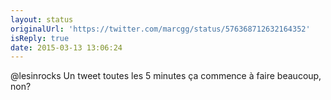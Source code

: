 ```yaml
---
layout: status
originalUrl: 'https://twitter.com/marcgg/status/576368712632164352'
isReply: true
date: 2015-03-13 13:06:24
---
```


@lesinrocks Un tweet toutes les 5 minutes ça commence à faire beaucoup, non?
